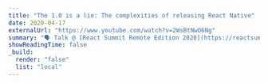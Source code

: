 ```yaml
---
title: "The 1.0 is a lie: The complexities of releasing React Native"
date: 2020-04-17
externalUrl: "https://www.youtube.com/watch?v=2WsBtNwO6Ng"
summary: "🗣 Talk @ [React Summit Remote Edition 2020](https://reactsummit.com/) - [slides](https://speakerdeck.com/kelset/the-1-dot-0-is-a-lie)"
showReadingTime: false
_build:
  render: "false"
  list: "local"
---
```

